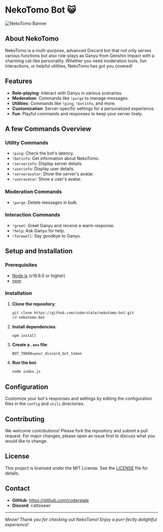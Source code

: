 # NekoTomo Bot 😺

![NekoTomo Banner](https://i.pinimg.com/564x/e9/de/ec/e9deec7ff3325fa19263004b4b834087.jpg)

## About NekoTomo

NekoTomo is a multi-purpose, advanced Discord bot that not only serves various functions but also role-plays as Ganyu from Genshin Impact with a charming cat-like personality. Whether you need moderation tools, fun interactions, or helpful utilities, NekoTomo has got you covered!

## Features

- **Role-playing**: Interact with Ganyu in various scenarios.
- **Moderation**: Commands like `!purge` to manage messages.
- **Utilities**: Commands like `!ping`, `!botinfo`, and more.
- **Customization**: Server-specific settings for a personalized experience.
- **Fun**: Playful commands and responses to keep your server lively.

## A few Commands Overview

### Utility Commands
- `!ping`: Check the bot's latency.
- `!botinfo`: Get information about NekoTomo.
- `!serverinfo`: Display server details.
- `!userinfo`: Display user details.
- `!serveravatar`: Show the server's avatar.
- `!useravatar`: Show a user's avatar.

### Moderation Commands
- `!purge`: Delete messages in bulk.

### Interaction Commands
- `!greet`: Greet Ganyu and receive a warm response.
- `!help`: Ask Ganyu for help.
- `!farewell`: Say goodbye to Ganyu.

## Setup and Installation

### Prerequisites

- [Node.js](https://nodejs.org/) (v16.6.0 or higher)
- [npm](https://www.npmjs.com/)

### Installation

1. **Clone the repository**:
    ```sh
    git clone https://github.com/coderstale/nekotomo-bot.git
    cd nekotomo-bot
    ```

2. **Install dependencies**:
    ```sh
    npm install
    ```

3. **Create a `.env` file**:
    ```env
    BOT_TOKEN=your_discord_bot_token
    ```

4. **Run the bot**:
    ```sh
    node index.js
    ```

## Configuration

Customize your bot's responses and settings by editing the configuration files in the `config` and `utils` directories.

## Contributing

We welcome contributions! Please fork the repository and submit a pull request. For major changes, please open an issue first to discuss what you would like to change.

## License

This project is licensed under the MIT License. See the [LICENSE](LICENSE) file for details.

## Contact

- **GitHub**: https://github.com/coderstale
- **Discord**: cattosawr

---

*Meow! Thank you for checking out NekoTomo! Enjoy a purr-fectly delightful experience!*


